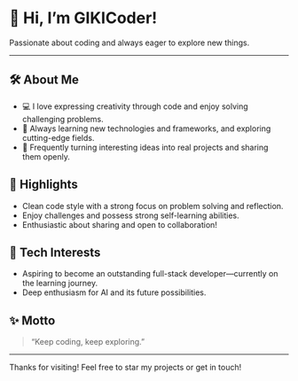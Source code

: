 # 👋 Hi, I’m GIKICoder!

Passionate about coding and always eager to explore new things.

---

## 🛠 About Me

- 💻 I love expressing creativity through code and enjoy solving challenging problems.
- 🌱 Always learning new technologies and frameworks, and exploring cutting-edge fields.
- 🚀 Frequently turning interesting ideas into real projects and sharing them openly.

## 🌟 Highlights

- Clean code style with a strong focus on problem solving and reflection.
- Enjoy challenges and possess strong self-learning abilities.
- Enthusiastic about sharing and open to collaboration!

## 🧩 Tech Interests

- Aspiring to become an outstanding full-stack developer—currently on the learning journey.
- Deep enthusiasm for AI and its future possibilities.

## ✨ Motto

> “Keep coding, keep exploring.”

---

Thanks for visiting! Feel free to star my projects or get in touch!
